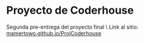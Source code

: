 # Proyecto de Coderhouse
Segunda pre-entrega del proyecto final \\
Link al sitio: [mamertowo.github.io/ProjCoderhouse](https://mamertowo.github.io/ProjCoderhouse/)
